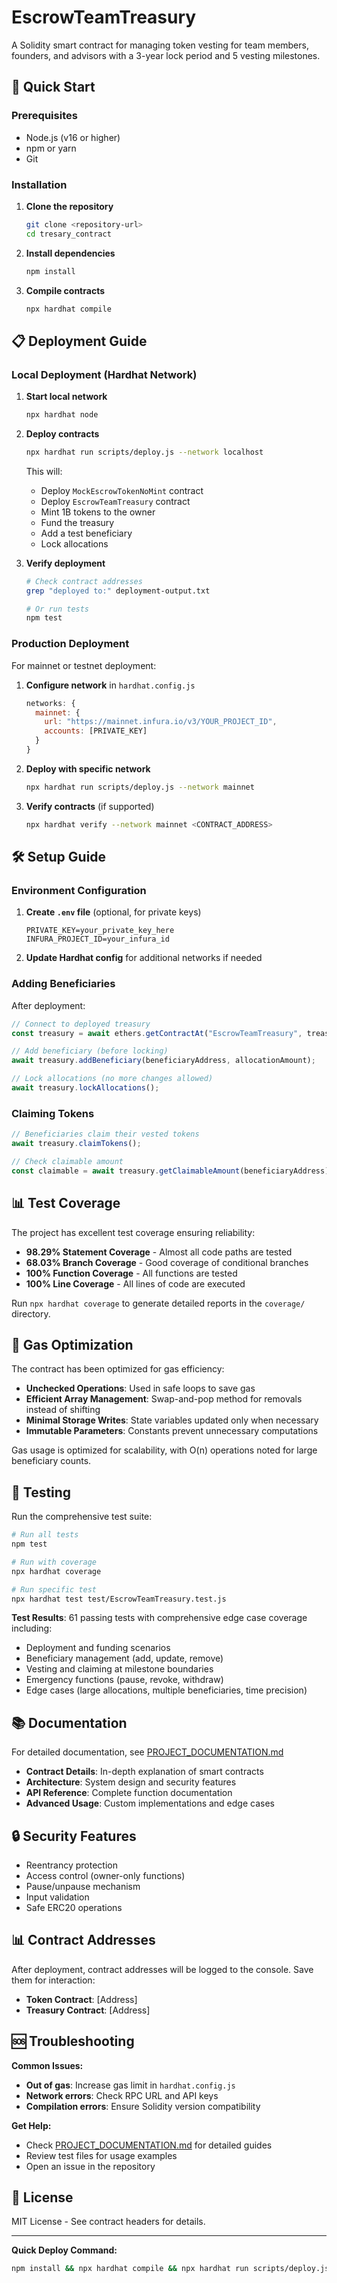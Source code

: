 # EscrowTeamTreasury

A Solidity smart contract for managing token vesting for team members, founders, and advisors with a 3-year lock period and 5 vesting milestones.

## 🚀 Quick Start

### Prerequisites

- Node.js (v16 or higher)
- npm or yarn
- Git

### Installation

1. **Clone the repository**
   ```bash
   git clone <repository-url>
   cd tresary_contract
   ```

2. **Install dependencies**
   ```bash
   npm install
   ```

3. **Compile contracts**
   ```bash
   npx hardhat compile
   ```

## 📋 Deployment Guide

### Local Deployment (Hardhat Network)

1. **Start local network**
   ```bash
   npx hardhat node
   ```

2. **Deploy contracts**
   ```bash
   npx hardhat run scripts/deploy.js --network localhost
   ```

   This will:
   - Deploy `MockEscrowTokenNoMint` contract
   - Deploy `EscrowTeamTreasury` contract
   - Mint 1B tokens to the owner
   - Fund the treasury
   - Add a test beneficiary
   - Lock allocations

3. **Verify deployment**
   ```bash
   # Check contract addresses
   grep "deployed to:" deployment-output.txt

   # Or run tests
   npm test
   ```

### Production Deployment

For mainnet or testnet deployment:

1. **Configure network** in `hardhat.config.js`
   ```javascript
   networks: {
     mainnet: {
       url: "https://mainnet.infura.io/v3/YOUR_PROJECT_ID",
       accounts: [PRIVATE_KEY]
     }
   }
   ```

2. **Deploy with specific network**
   ```bash
   npx hardhat run scripts/deploy.js --network mainnet
   ```

3. **Verify contracts** (if supported)
   ```bash
   npx hardhat verify --network mainnet <CONTRACT_ADDRESS>
   ```

## 🛠️ Setup Guide

### Environment Configuration

1. **Create `.env` file** (optional, for private keys)
   ```
   PRIVATE_KEY=your_private_key_here
   INFURA_PROJECT_ID=your_infura_id
   ```

2. **Update Hardhat config** for additional networks if needed

### Adding Beneficiaries

After deployment:

```javascript
// Connect to deployed treasury
const treasury = await ethers.getContractAt("EscrowTeamTreasury", treasuryAddress);

// Add beneficiary (before locking)
await treasury.addBeneficiary(beneficiaryAddress, allocationAmount);

// Lock allocations (no more changes allowed)
await treasury.lockAllocations();
```

### Claiming Tokens

```javascript
// Beneficiaries claim their vested tokens
await treasury.claimTokens();

// Check claimable amount
const claimable = await treasury.getClaimableAmount(beneficiaryAddress);
```

## 📊 Test Coverage

The project has excellent test coverage ensuring reliability:

- **98.29% Statement Coverage** - Almost all code paths are tested
- **68.03% Branch Coverage** - Good coverage of conditional branches
- **100% Function Coverage** - All functions are tested
- **100% Line Coverage** - All lines of code are executed

Run `npx hardhat coverage` to generate detailed reports in the `coverage/` directory.

## 🔧 Gas Optimization

The contract has been optimized for gas efficiency:

- **Unchecked Operations**: Used in safe loops to save gas
- **Efficient Array Management**: Swap-and-pop method for removals instead of shifting
- **Minimal Storage Writes**: State variables updated only when necessary
- **Immutable Parameters**: Constants prevent unnecessary computations

Gas usage is optimized for scalability, with O(n) operations noted for large beneficiary counts.

## 🧪 Testing

Run the comprehensive test suite:

```bash
# Run all tests
npm test

# Run with coverage
npx hardhat coverage

# Run specific test
npx hardhat test test/EscrowTeamTreasury.test.js
```

**Test Results**: 61 passing tests with comprehensive edge case coverage including:
- Deployment and funding scenarios
- Beneficiary management (add, update, remove)
- Vesting and claiming at milestone boundaries
- Emergency functions (pause, revoke, withdraw)
- Edge cases (large allocations, multiple beneficiaries, time precision)

## 📚 Documentation

For detailed documentation, see [PROJECT_DOCUMENTATION.md](PROJECT_DOCUMENTATION.md)

- **Contract Details**: In-depth explanation of smart contracts
- **Architecture**: System design and security features
- **API Reference**: Complete function documentation
- **Advanced Usage**: Custom implementations and edge cases

## 🔒 Security Features

- Reentrancy protection
- Access control (owner-only functions)
- Pause/unpause mechanism
- Input validation
- Safe ERC20 operations

## 📊 Contract Addresses

After deployment, contract addresses will be logged to the console. Save them for interaction:

- **Token Contract**: [Address]
- **Treasury Contract**: [Address]

## 🆘 Troubleshooting

**Common Issues:**

- **Out of gas**: Increase gas limit in `hardhat.config.js`
- **Network errors**: Check RPC URL and API keys
- **Compilation errors**: Ensure Solidity version compatibility

**Get Help:**
- Check [PROJECT_DOCUMENTATION.md](PROJECT_DOCUMENTATION.md) for detailed guides
- Review test files for usage examples
- Open an issue in the repository

## 📄 License

MIT License - See contract headers for details.

---

**Quick Deploy Command:**
```bash
npm install && npx hardhat compile && npx hardhat run scripts/deploy.js --network localhost
```
